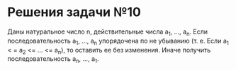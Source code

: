 # Решения задачи №10
Даны натуральное число n, действительные числа a<sub>1</sub>, …, а<sub>n</sub>. Если последовательность а<sub>1</sub>, …, a<sub>n</sub> 
упорядочена по не убыванию (т. е. Если а<sub>1</sub> < = a<sub>2</sub> <= … <= a<sub>n</sub>), то оставить ее без изменения. 
Иначе получить последовательность а<sub>n</sub>, …, a<sub>1</sub>.
